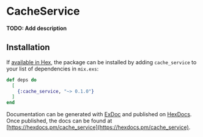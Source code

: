 # CacheService

**TODO: Add description**

## Installation

If [available in Hex](https://hex.pm/docs/publish), the package can be installed
by adding `cache_service` to your list of dependencies in `mix.exs`:

```elixir
def deps do
  [
    {:cache_service, "~> 0.1.0"}
  ]
end
```

Documentation can be generated with [ExDoc](https://github.com/elixir-lang/ex_doc)
and published on [HexDocs](https://hexdocs.pm). Once published, the docs can
be found at [https://hexdocs.pm/cache_service](https://hexdocs.pm/cache_service).

